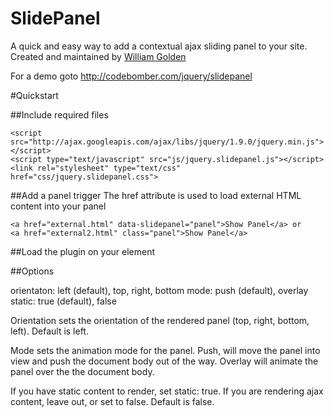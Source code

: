 SlidePanel
==========

A quick and easy way to add a contextual ajax sliding panel to your site.
Created and maintained by [William Golden](http://twitter.com/egdelwonk)



For a demo goto http://codebomber.com/jquery/slidepanel

#Quickstart

##Include required files

    <script src="http://ajax.googleapis.com/ajax/libs/jquery/1.9.0/jquery.min.js"></script>
    <script type="text/javascript" src="js/jquery.slidepanel.js"></script>
    <link rel="stylesheet" type="text/css" href="css/jquery.slidepanel.css">


##Add a panel trigger
The href attribute is used to load external HTML content into your panel
    
    <a href="external.html" data-slidepanel="panel">Show Panel</a> or
    <a href="external2.html" class="panel">Show Panel</a>


##Load the plugin on your element 
    <script type="text/javascript">
          $(document).ready(function(){
              $('[data-slidepanel]').slidepanel({
                  orientation: 'top',
                  mode: 'push'
              });
          });
    </script>
    
##Options

orientaton: left (default), top, right, bottom
mode: push (default), overlay
static: true (default), false
    
Orientation sets the orientation of the rendered panel (top, right, bottom, left).  Default is left.

Mode sets the animation mode for the panel. Push, will move the panel into view and push the document body out of the way.
Overlay will animate the panel over the the document body.

If you have static content to render, set static: true.  If you are rendering ajax content, leave out,
or set to false.  Default is false.
